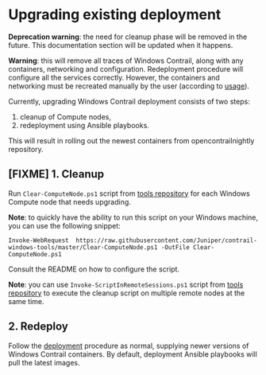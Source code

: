 # Upgrading existing deployment

**Deprecation warning**: the need for cleanup phase will be removed in the future. This documentation section will be
updated when it happens.

**Warning**: this will remove all traces of Windows Contrail, along with any containers, networking and configuration.
Redeployment procedure will configure all the services correctly. However, the containers and networking must be
recreated manually by the user (according to [usage](./usage.md)).

Currently, upgrading Windows Contrail deployment consists of two steps:

1. cleanup of Compute nodes,
2. redeployment using Ansible playbooks.

This will result in rolling out the newest containers from opencontrailnightly repository.

## [FIXME] 1. Cleanup

Run `Clear-ComputeNode.ps1` script from [tools repository](https://github.com/Juniper/contrail-windows-tools) for each
Windows Compute node that needs upgrading.

**Note**: to quickly have the ability to run this script on your Windows machine, you can use the following snippet:
    
    Invoke-WebRequest  https://raw.githubusercontent.com/Juniper/contrail-windows-tools/master/Clear-ComputeNode.ps1 -OutFile Clear-ComputeNode.ps1

Consult the README on how to configure the script.



**Note**: you can use `Invoke-ScriptInRemoteSessions.ps1` script from
[tools repository](https://github.com/Juniper/contrail-windows-tools) to execute the cleanup script on multiple remote
nodes at the same time.

## 2. Redeploy

Follow the [deployment](./deployment.md) procedure as normal, supplying newer versions of Windows Contrail containers.
By default, deployment Ansible playbooks will pull the latest images.